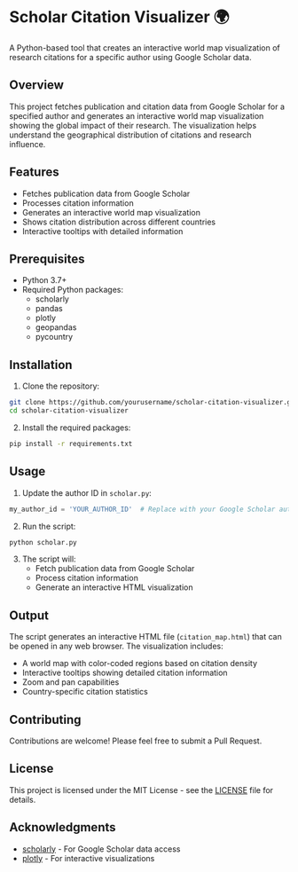 # Scholar Citation Visualizer 🌍

A Python-based tool that creates an interactive world map visualization of research citations for a specific author using Google Scholar data.

## Overview

This project fetches publication and citation data from Google Scholar for a specified author and generates an interactive world map visualization showing the global impact of their research. The visualization helps understand the geographical distribution of citations and research influence.

## Features

- Fetches publication data from Google Scholar
- Processes citation information
- Generates an interactive world map visualization
- Shows citation distribution across different countries
- Interactive tooltips with detailed information

## Prerequisites

- Python 3.7+
- Required Python packages:
  - scholarly
  - pandas
  - plotly
  - geopandas
  - pycountry

## Installation

1. Clone the repository:
```bash
git clone https://github.com/yourusername/scholar-citation-visualizer.git
cd scholar-citation-visualizer
```

2. Install the required packages:
```bash
pip install -r requirements.txt
```

## Usage

1. Update the author ID in `scholar.py`:
```python
my_author_id = 'YOUR_AUTHOR_ID'  # Replace with your Google Scholar author ID
```

2. Run the script:
```bash
python scholar.py
```

3. The script will:
   - Fetch publication data from Google Scholar
   - Process citation information
   - Generate an interactive HTML visualization

## Output

The script generates an interactive HTML file (`citation_map.html`) that can be opened in any web browser. The visualization includes:
- A world map with color-coded regions based on citation density
- Interactive tooltips showing detailed citation information
- Zoom and pan capabilities
- Country-specific citation statistics

## Contributing

Contributions are welcome! Please feel free to submit a Pull Request.

## License

This project is licensed under the MIT License - see the [LICENSE](LICENSE) file for details.

## Acknowledgments

- [scholarly](https://github.com/scholarly-python-package/scholarly) - For Google Scholar data access
- [plotly](https://plotly.com/) - For interactive visualizations 